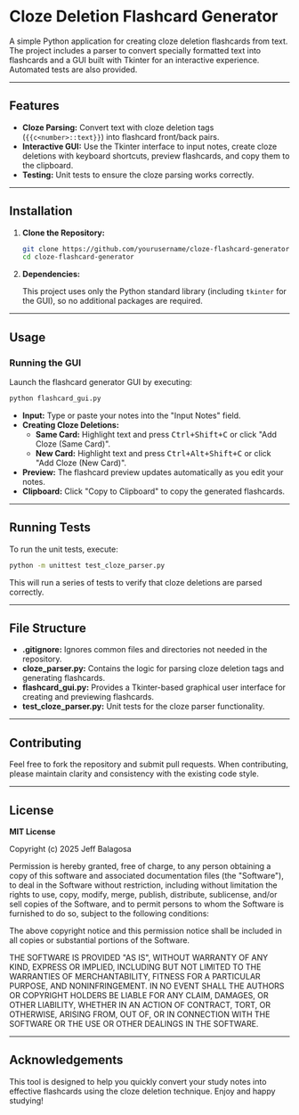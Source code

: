 # Cloze Deletion Flashcard Generator

A simple Python application for creating cloze deletion flashcards from text. The project includes a parser to convert specially formatted text into flashcards and a GUI built with Tkinter for an interactive experience. Automated tests are also provided.

---

## Features

- **Cloze Parsing:** Convert text with cloze deletion tags (`{{c<number>::text}}`) into flashcard front/back pairs.
- **Interactive GUI:** Use the Tkinter interface to input notes, create cloze deletions with keyboard shortcuts, preview flashcards, and copy them to the clipboard.
- **Testing:** Unit tests to ensure the cloze parsing works correctly.

---

## Installation

1. **Clone the Repository:**

   ```bash
   git clone https://github.com/yourusername/cloze-flashcard-generator.git
   cd cloze-flashcard-generator
   ```

2. **Dependencies:**

   This project uses only the Python standard library (including `tkinter` for the GUI), so no additional packages are required.

---

## Usage

### Running the GUI

Launch the flashcard generator GUI by executing:

```bash
python flashcard_gui.py
```

- **Input:** Type or paste your notes into the "Input Notes" field.
- **Creating Cloze Deletions:**
  - **Same Card:** Highlight text and press <kbd>Ctrl+Shift+C</kbd> or click "Add Cloze (Same Card)".
  - **New Card:** Highlight text and press <kbd>Ctrl+Alt+Shift+C</kbd> or click "Add Cloze (New Card)".
- **Preview:** The flashcard preview updates automatically as you edit your notes.
- **Clipboard:** Click "Copy to Clipboard" to copy the generated flashcards.

---

## Running Tests

To run the unit tests, execute:

```bash
python -m unittest test_cloze_parser.py
```

This will run a series of tests to verify that cloze deletions are parsed correctly.

---

## File Structure

- **.gitignore:** Ignores common files and directories not needed in the repository.
- **cloze_parser.py:** Contains the logic for parsing cloze deletion tags and generating flashcards.
- **flashcard_gui.py:** Provides a Tkinter-based graphical user interface for creating and previewing flashcards.
- **test_cloze_parser.py:** Unit tests for the cloze parser functionality.

---

## Contributing

Feel free to fork the repository and submit pull requests. When contributing, please maintain clarity and consistency with the existing code style.

---

## License

**MIT License**

Copyright (c) 2025 Jeff Balagosa

Permission is hereby granted, free of charge, to any person obtaining a copy
of this software and associated documentation files (the "Software"), to deal
in the Software without restriction, including without limitation the rights
to use, copy, modify, merge, publish, distribute, sublicense, and/or sell
copies of the Software, and to permit persons to whom the Software is
furnished to do so, subject to the following conditions:

The above copyright notice and this permission notice shall be included in
all copies or substantial portions of the Software.

THE SOFTWARE IS PROVIDED "AS IS", WITHOUT WARRANTY OF ANY KIND, EXPRESS OR
IMPLIED, INCLUDING BUT NOT LIMITED TO THE WARRANTIES OF MERCHANTABILITY,
FITNESS FOR A PARTICULAR PURPOSE, AND NONINFRINGEMENT. IN NO EVENT SHALL THE
AUTHORS OR COPYRIGHT HOLDERS BE LIABLE FOR ANY CLAIM, DAMAGES, OR OTHER
LIABILITY, WHETHER IN AN ACTION OF CONTRACT, TORT, OR OTHERWISE, ARISING FROM,
OUT OF, OR IN CONNECTION WITH THE SOFTWARE OR THE USE OR OTHER DEALINGS IN
THE SOFTWARE.

---

## Acknowledgements

This tool is designed to help you quickly convert your study notes into effective flashcards using the cloze deletion technique. Enjoy and happy studying!
